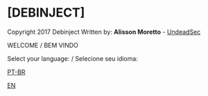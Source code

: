 # [DEBINJECT]

Copyright 2017 Debinject
Written by: **Alisson Moretto** - [UndeadSec](https://github.com/UndeadSec)

WELCOME  / BEM VINDO

Select your language: / Selecione seu idioma:

[PT-BR](https://github.com/UndeadSec/Debinject/blob/master/Lang/PTBR.md)

[EN](https://github.com/UndeadSec/Debinject/blob/master/Lang/EN.md)
